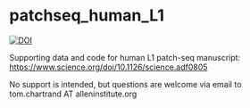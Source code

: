 # patchseq_human_L1


[![DOI](https://zenodo.org/badge/522633927.svg)](https://zenodo.org/badge/latestdoi/522633927)


Supporting data and code for human L1 patch-seq manuscript: https://www.science.org/doi/10.1126/science.adf0805

No support is intended, but questions are welcome via email to tom.chartrand AT alleninstitute.org

